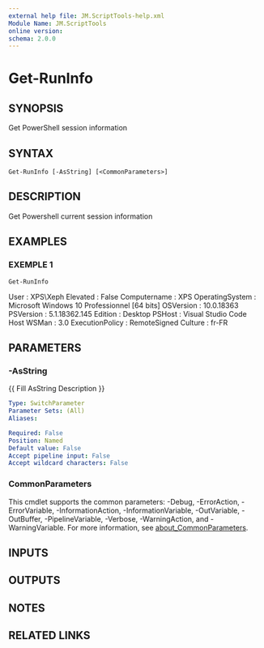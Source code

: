 ```yaml
---
external help file: JM.ScriptTools-help.xml
Module Name: JM.ScriptTools
online version:
schema: 2.0.0
---
```


# Get-RunInfo

## SYNOPSIS
Get PowerShell session information

## SYNTAX

```
Get-RunInfo [-AsString] [<CommonParameters>]
```

## DESCRIPTION
Get Powershell current session information

## EXAMPLES

### EXEMPLE 1
```
Get-RunInfo
```

User            : XPS\Xeph
Elevated        : False
Computername    : XPS
OperatingSystem : Microsoft Windows 10 Professionnel \[64 bits\]
OSVersion       : 10.0.18363
PSVersion       : 5.1.18362.145
Edition         : Desktop
PSHost          : Visual Studio Code Host
WSMan           : 3.0
ExecutionPolicy : RemoteSigned
Culture         : fr-FR

## PARAMETERS

### -AsString
{{ Fill AsString Description }}

```yaml
Type: SwitchParameter
Parameter Sets: (All)
Aliases:

Required: False
Position: Named
Default value: False
Accept pipeline input: False
Accept wildcard characters: False
```

### CommonParameters
This cmdlet supports the common parameters: -Debug, -ErrorAction, -ErrorVariable, -InformationAction, -InformationVariable, -OutVariable, -OutBuffer, -PipelineVariable, -Verbose, -WarningAction, and -WarningVariable. For more information, see [about_CommonParameters](http://go.microsoft.com/fwlink/?LinkID=113216).

## INPUTS

## OUTPUTS

## NOTES

## RELATED LINKS
